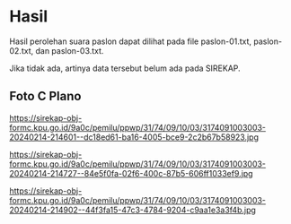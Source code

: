 # Hasil

Hasil perolehan suara paslon dapat dilihat pada file paslon-01.txt, paslon-02.txt, dan paslon-03.txt.

Jika tidak ada, artinya data tersebut belum ada pada SIREKAP.

## Foto C Plano

https://sirekap-obj-formc.kpu.go.id/9a0c/pemilu/ppwp/31/74/09/10/03/3174091003003-20240214-214601--dc18ed61-ba16-4005-bce9-2c2b67b58923.jpg

https://sirekap-obj-formc.kpu.go.id/9a0c/pemilu/ppwp/31/74/09/10/03/3174091003003-20240214-214727--84e5f0fa-02f6-400c-87b5-606ff1033ef9.jpg

https://sirekap-obj-formc.kpu.go.id/9a0c/pemilu/ppwp/31/74/09/10/03/3174091003003-20240214-214902--44f3fa15-47c3-4784-9204-c9aa1e3a3f4b.jpg
